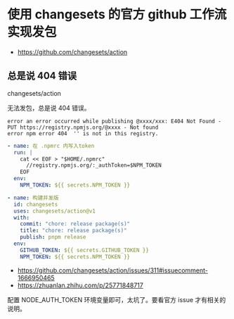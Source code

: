 # 使用 changesets 的官方 github 工作流实现发包

- https://github.com/changesets/action

## 总是说 404 错误

changesets/action

无法发包，总是说 404 错误。

```log
error an error occurred while publishing @xxxx/xxx: E404 Not Found - PUT https://registry.npmjs.org/@xxxx - Not found
error npm error 404  '' is not in this registry.
```

```yaml
- name: 在 .npmrc 内写入token
  run: |
    cat << EOF > "$HOME/.npmrc"
      //registry.npmjs.org/:_authToken=$NPM_TOKEN
    EOF
  env:
    NPM_TOKEN: ${{ secrets.NPM_TOKEN }}

- name: 构建并发版
  id: changesets
  uses: changesets/action@v1
  with:
    commit: "chore: release package(s)"
    title: "chore: release package(s)"
    publish: pnpm release
  env:
    GITHUB_TOKEN: ${{ secrets.GITHUB_TOKEN }}
    NPM_TOKEN: ${{ secrets.NPM_TOKEN }}
```

- https://github.com/changesets/action/issues/311#issuecomment-1666950465
- https://zhuanlan.zhihu.com/p/25771848717

配置 NODE_AUTH_TOKEN 环境变量即可，太坑了。要看官方 issue 才有相关的说明。
